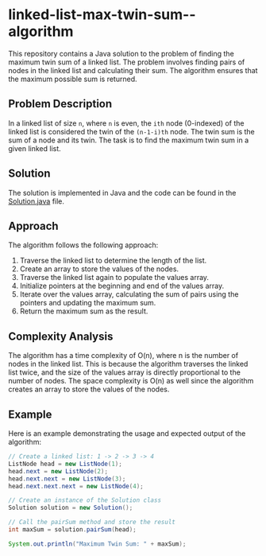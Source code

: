 # linked-list-max-twin-sum--algorithm
This repository contains a Java solution to the problem of finding the maximum twin sum of a linked list. 
The problem involves finding pairs of nodes in the linked list and calculating their sum. 
The algorithm ensures that the maximum possible sum is returned.

## Problem Description

In a linked list of size `n`, where `n` is even, the `ith` node (0-indexed) of the linked list is considered the twin of the `(n-1-i)th` node. The twin sum is the sum of a node and its twin. The task is to find the maximum twin sum in a given linked list.

## Solution

The solution is implemented in Java and the code can be found in the [Solution.java](src/Solution.java) file.
## Approach

The algorithm follows the following approach:

1. Traverse the linked list to determine the length of the list.
2. Create an array to store the values of the nodes.
3. Traverse the linked list again to populate the values array.
4. Initialize pointers at the beginning and end of the values array.
5. Iterate over the values array, calculating the sum of pairs using the pointers and updating the maximum sum.
6. Return the maximum sum as the result.



## Complexity Analysis

The algorithm has a time complexity of O(n), where n is the number of nodes in the linked list. This is because the algorithm traverses the linked list twice, and the size of the values array is directly proportional to the number of nodes. The space complexity is O(n) as well since the algorithm creates an array to store the values of the nodes.

## Example

Here is an example demonstrating the usage and expected output of the algorithm:

```java
// Create a linked list: 1 -> 2 -> 3 -> 4
ListNode head = new ListNode(1);
head.next = new ListNode(2);
head.next.next = new ListNode(3);
head.next.next.next = new ListNode(4);

// Create an instance of the Solution class
Solution solution = new Solution();

// Call the pairSum method and store the result
int maxSum = solution.pairSum(head);

System.out.println("Maximum Twin Sum: " + maxSum);
